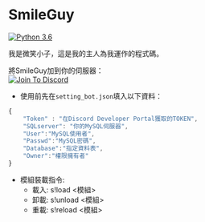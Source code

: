 # SmileGuy
[![Python 3.6](https://img.shields.io/badge/python-3.6-blue.svg)](https://www.python.org/downloads/release/python-367/)

我是微笑小子，這是我的主人為我運作的程式碼。  

將SmileGuy加到你的伺服器：  
[![Join To Discord](https://github.com/minexo79/SmileGuy/blob/master/photo/jointodiscord.png)](https://discordapp.com/api/oauth2/authorize?client_id=613249451355799552&permissions=8&scope=bot)     

* 使用前先在`setting_bot.json`填入以下資料：
```js
{
	"Token" : "在Discord Developer Portal獲取的TOKEN",
    "SQLserver": "你的MySQL伺服器",
    "User":"MySQL使用者",
   	"Passwd":"MySQL密碼",
   	"Database":"指定資料表",
	"Owner":"權限擁有者"
}
```

* 模組裝載指令:  
  * 載入: s!load <模組>
  * 卸載: s!unload <模組>
  * 重載: s!reload <模組>
